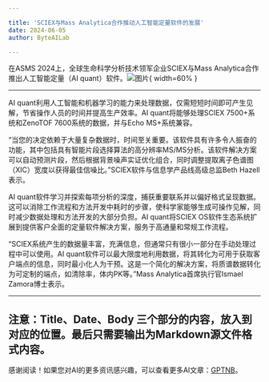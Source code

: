 ```yaml
---

title: 'SCIEX与Mass Analytica合作推动人工智能定量软件的发展'
date: 2024-06-05
author: ByteAILab

---
```


在ASMS 2024上，全球生命科学分析技术领军企业SCIEX与Mass Analytica合作推出人工智能定量（AI quant）软件。![图片](https://ai-techpark.com/wp-content/uploads/2024/06/SCIEX-960x540.jpg){ width=60% }

---
AI quant利用人工智能和机器学习的能力来处理数据，仅需短短时间即可产生见解，节省操作人员的时间并提高生产效率。AI quant将能够处理SCIEX 7500+系统和ZenoTOF 7600系统的数据，并与Echo MS+系统兼容。

“当您的决定依赖于大量复杂数据时，时间至关重要。该软件具有许多令人振奋的功能，其中包括具有智能片段选择算法的高分辨率MS/MS分析。该软件解决方案可以自动预测片段，然后根据背景噪声实证优化组合，同时调整提取离子色谱图（XIC）宽度以获得最佳信噪比。”SCIEX软件与信息学产品线高级总监Beth Hazell表示。

AI quant软件学习并探索每项分析的深度，捕获重要联系并以偏好格式呈现数据。这可以消除工作流程和方法开发中耗时的步骤，使科学家能够生成可操作见解，同时减少数据处理和方法开发的大部分负担。AI quant将SCIEX OS软件生态系统扩展到提供客户全面的定量软件解决方案，服务于高通量和常规工作流程。

“SCIEX系统产生的数据量丰富，充满信息，但通常只有很小一部分在手动处理过程中可以使用。AI quant软件可以最大限度地利用数据，将其转化为可用于获取客户端点的信息，同时最小化人为干预。这是一个简化的解决方案，将质谱数据转化为可定制的端点，如清除率，体内PK等。”Mass Analytica首席执行官Ismael Zamora博士表示。


---

注意：Title、Date、Body 三个部分的内容，放入到对应的位置。最后只需要输出为Markdown源文件格式内容。
---
感谢阅读！如果您对AI的更多资讯感兴趣，可以查看更多AI文章：[GPTNB](https://gptnb.com)。